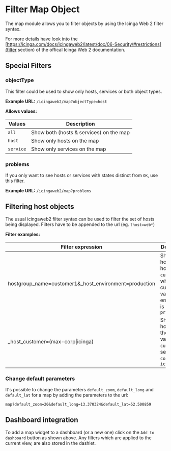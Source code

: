 # Filter Map Object

The map module allows you to filter objects by using the Icinga Web 2 filter syntax.

For more details have look into the [https://icinga.com/docs/icingaweb2/latest/doc/06-Security/#restrictions](filter section) of the offical Icinga Web 2 documentation.

## Special Filters

### objectType

This filter could be used to show only hosts, services or both object types.

**Example URL:** ``/icingaweb2/map?objectType=host``

**Allows values:** 

| Values | Description |
| ------ | ----------- |
| ``all`` | Show both (hosts & services) on the map |
| ``host`` | Show only hosts on the map |
| ``service`` | Show only services on the map |

### problems

If you only want to see hosts or services with states distinct from ``OK``, use this filter.

**Example URL:** ``/icingaweb2/map?problems``


## Filtering host objects

The usual icingaweb2 filter syntax can be used to filter the set of hosts being displayed. Filters have to be appended to the url (eg. `?host=web*`)

**Filter examples:**

| Filter expression | Description |
| ----------------------------------------------------- | ------------ |
| hostgroup_name=customer1&_host_environment=production | Show all hosts of hostgroup `customer1` of where the custom variable environment is equal to `production` |
| _host_customer=(max-corp\|icinga)                     | Show all hosts where the custom variable `customer` is set to `max-corp` or `icinga` |

### Change default parameters

It's possible to change the parameters ``default_zoom``, ``default_long`` and ``default_lat`` for a map by adding the parameters to the url:

```map?default_zoom=20&default_long=13.370324&default_lat=52.500859```

## Dashboard integration

To add a map widget to a dashboard (or a new one) click on the `Add to dashboard` button as shown above. Any filters which are applied to the current view, are also stored in the dashlet.
